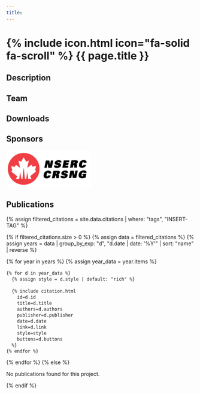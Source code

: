 ```yaml
---
title:
---
```


# {% include icon.html icon="fa-solid fa-scroll" %} {{ page.title }}

## Description


## Team


## Downloads


## Sponsors
<div align="left" id="banner">
    <div class="inline-block">
        <img src ="/images/nserc.jpg" height="100px">
    </div>
</div>


## Publications

{% assign filtered_citations = site.data.citations | where: "tags", "INSERT-TAG" %}

{% if filtered_citations.size > 0 %}
  {% assign data = filtered_citations %}
  {% assign years = data | group_by_exp: "d", "d.date | date: '%Y'" | sort: "name" | reverse %}

  {% for year in years %}
    {% assign year_data = year.items %}

    {% for d in year_data %}
      {% assign style = d.style | default: "rich" %}

      {% include citation.html 
        id=d.id 
        title=d.title 
        authors=d.authors 
        publisher=d.publisher 
        date=d.date 
        link=d.link 
        style=style 
        buttons=d.buttons 
      %}
    {% endfor %}
  {% endfor %}
{% else %}
  <p>No publications found for this project.</p>
{% endif %}


